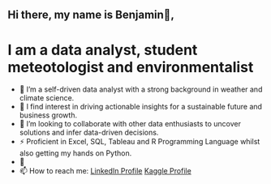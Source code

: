 ## Hi there, my name is Benjamin👋, 
# I am a data analyst, student meteotologist and environmentalist

- 🔭 I’m a self-driven data analyst with a strong background in weather and climate science. 
- 🌱 I find interest in driving actionable insights for a sustainable future and business growth.
- 👯 I’m looking to collaborate with other data enthusiasts to uncover solutions and infer data-driven decisions.
- ⚡ Proficient in Excel, SQL, Tableau and R Programming Language whilst also getting my hands on Python.
- 💬 
- 📫 How to reach me: 
  [LinkedIn Profile](www.linkedin.com/in/benjamin-tayelolu)
  [Kaggle Profile](https://www.kaggle.com/benjamintayelolu)
  
